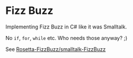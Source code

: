# Fizz Buzz

Implementing Fizz Buzz in C# like it was Smalltalk.

No `if`, `for`, `while` etc. Who needs those anyway? ;)

See [Rosetta-FizzBuzz/smalltalk-FizzBuzz](https://github.com/Rosetta-FizzBuzz/smalltalk-FizzBuzz/blob/master/FizzBuzz.st)
